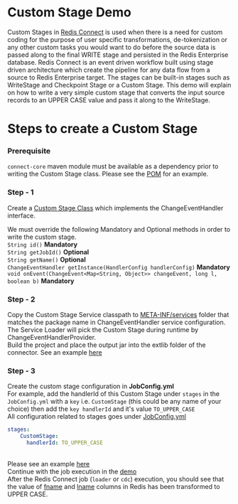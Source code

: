 # Custom Stage Demo

Custom Stages in [Redis Connect](https://github.com/redis-field-engineering/redis-connect-dist) is used when there is a need for custom coding for the purpose of user specific transformations, de-tokenization or any other custom tasks you would want to do before the source data is passed along to the final WRITE stage and persisted in the Redis Enterprise database. Redis Connect is an event driven workflow built using stage driven architecture which create the pipeline for any data flow from a source to Redis Enterprise target. The stages can be built-in stages such as WriteStage and Checkpoint Stage or a Custom Stage. This demo will explain on how to write a very simple custom stage that converts the input source records to an UPPER CASE value and pass it along to the WriteStage.

# Steps to create a Custom Stage
### Prerequisite
```connect-core``` maven module must be available as a dependency prior to writing the Custom Stage class. Please see the [POM](https://github.com/redis-field-engineering/redis-connect-custom-stage-demo/blob/main/pom.xml) for an example.

### Step - 1

Create a [Custom Stage Class](https://github.com/redis-field-engineering/redis-connect-custom-stage-demo/blob/main/src/main/java/com/redis/connect/customstage/CustomStageDemo.java) which implements the ChangeEventHandler interface.

We must override the following Mandatory and Optional methods in order to write the custom stage.
<br>```String id()``` **Mandatory**
<br>```String getJobId()``` **Optional**
<br>```String getName()``` **Optional**
<br>```ChangeEventHandler getInstance(HandlerConfig handlerConfig)``` **Mandatory**
<br>```void onEvent(ChangeEvent<Map<String, Object>> changeEvent, long l, boolean b)``` **Mandatory**

### Step - 2

Copy the Custom Stage Service classpath to [META-INF/services](https://github.com/redis-field-engineering/redis-connect-custom-stage-demo/blob/main/src/main/resources/META-INF/services/com.redislabs.connect.transport.ChangeEventHandler) folder that matches the package name in ChangeEventHandler service configuration.
<br>The Service Loader will pick the Custom Stage during runtime by ChangeEventHandlerProvider.
<br>Build the project and place the output jar into the extlib folder of the connector. See an example [here](https://github.com/redis-field-engineering/redis-connect-dist/tree/main/connectors/postgres/demo/extlib)

### Step - 3

Create the custom stage configuration in **JobConfig.yml**
<br>For example, add the handlerId of this Custom Stage under `stages` in the `JobConfig.yml` with a `key` i.e. `CustomStage` (this could be any name of your choice) then add the `key handlerId` and it's value `TO_UPPER_CASE`
<br>All configuration related to stages goes under [JobConfig.yml](https://github.com/redis-field-engineering/redis-connect-dist/blob/main/connectors/postgres/demo/config/samples/postgres/JobConfig.yml)
```yaml
stages:
    CustomStage:
      handlerId: TO_UPPER_CASE
```
<br>Please see an example [here](https://github.com/redis-field-engineering/redis-connect-dist/tree/main/connectors/postgres/demo#custom-stage)
<br>Continue with the job execution in the [demo](https://github.com/redis-field-engineering/redis-connect-dist/tree/main/connectors/postgres/demo#custom-stage)
<br>After the Redis Connect job (`loader` or `cdc`) execution, you should see that the value of [fname](https://github.com/redis-field-engineering/redis-connect-custom-stage-demo/blob/main/src/main/java/com/redis/connect/customstage/CustomStageDemo.java#L80) and [lname](https://github.com/redis-field-engineering/redis-connect-custom-stage-demo/blob/main/src/main/java/com/redis/connect/customstage/CustomStageDemo.java#L81) columns in Redis has been transformed to UPPER CASE.
